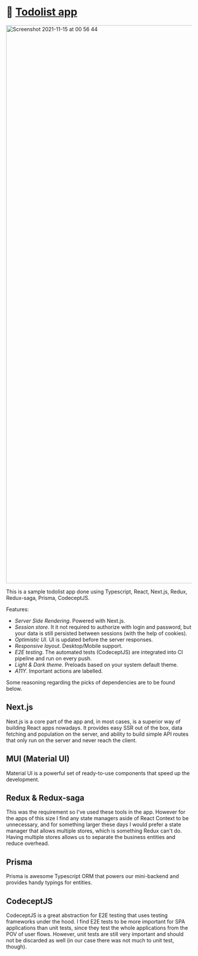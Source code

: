 # 📒 [Todolist app](https://todolist-app-drab.vercel.app/)

<img width="1512" alt="Screenshot 2021-11-15 at 00 56 44" src="https://user-images.githubusercontent.com/36339574/141700778-f356359e-0716-461a-8013-70071ce03264.png">

This is a sample todolist app done using Typescript, React, Next.js, Redux, Redux-saga, Prisma, CodeceptJS.

Features:

- *Server Side Rendering*. Powered with Next.js.
- *Session store*. It it not required to authorize with login and password, but your data is still persisted between sessions (with the help of cookies).
- *Optimistic UI*. UI is updated before the server responses.
- *Responsive layout*. Desktop/Mobile support.
- *E2E testing*. The automated tests (CodeceptJS) are integrated into CI pipeline and run on every push.
- *Light & Dark theme*. Preloads based on your system default theme.
- *A11Y*. Important actions are labelled.

Some reasoning regarding the picks of dependencies are to be found below.

## Next.js

Next.js is a core part of the app and, in most cases, is a superior way of building React apps nowadays. It provides  easy SSR out of the box, data fetching and population on the server, and ability to build simple API routes that only run on the server and never reach the client. 

## MUI (Material UI)

Material UI is a powerful set of ready-to-use components that speed up the development.

## Redux & Redux-saga

This was the requirement so I've used these tools in the app. However for the apps of this size I find any state managers aside of React Context to be unnecessary, and for something larger these days I would prefer a state manager that allows multiple stores, which is something Redux can't do. Having multiple stores allows us to separate the business entities and reduce overhead.

## Prisma

Prisma is awesome Typescript ORM that powers our mini-backend and provides handy typings for entities.

## CodeceptJS

CodeceptJS is a great abstraction for E2E testing that uses testing frameworks under the hood. I find E2E tests to be more important for SPA applications than unit tests, since they test the whole applications from the POV of user flows. However, unit tests are still very important and should not be discarded as well (in our case there was not much to unit test, though).


